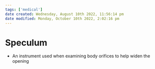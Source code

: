 ```yaml
---
tags: ['medical']
date created: Wednesday, August 10th 2022, 11:56:14 pm
date modified: Monday, October 10th 2022, 2:02:16 pm
---
```


# Speculum
- An instrument used when examining body orifices to help widen the opening



